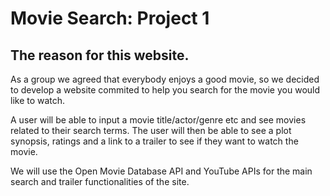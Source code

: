 # Movie Search: Project 1

## The reason for this website.
As a group we agreed that everybody enjoys a good movie, so we decided to develop a website
commited to help you search for the movie you would like to watch.

A user will be able to input a movie title/actor/genre etc and see movies related to their search terms.
The user will then be able to see a plot synopsis, ratings and a link to a trailer to see if they want to watch the movie.

We will use the Open Movie Database API and YouTube APIs for the main search and trailer functionalities of the site.
